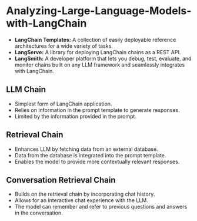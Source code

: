   <h1>Analyzing-Large-Language-Models-with-LangChain</h1>
  <ul>
    <li><strong>LangChain Templates:</strong> A collection of easily deployable reference architectures for a wide variety of tasks.</li>
    <li><strong>LangServe:</strong> A library for deploying LangChain chains as a REST API.</li>
    <li><strong>LangSmith:</strong> A developer platform that lets you debug, test, evaluate, and monitor chains built on any LLM framework and seamlessly integrates with LangChain.</li>
  </ul>
  
  <h2>LLM Chain</h2>

 <ul>
    <li>Simplest form of LangChain application.</li>
    <li>Relies on information in the prompt template to generate responses.</li>
    <li>Limited by the information provided in the prompt.</li>
  </ul>


  <h2>Retrieval Chain</h2>
<ul>
  <li>Enhances LLM by fetching data from an external database.</li>
  <li>Data from the database is integrated into the prompt template.</li>
  <li>Enables the model to provide more contextually relevant responses.</li>
 </ul>
 
  <h2>Conversation Retrieval Chain</h2>
 <ul>
  <li>Builds on the retrieval chain by incorporating chat history.</li>
  <li>Allows for an interactive chat experience with the LLM.</li>
  <li>The model can remember and refer to previous questions and answers in the conversation.</li>
 </ul>

